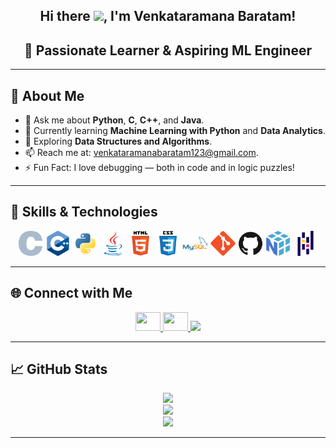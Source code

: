 <h2 align="center">Hi there <img src="https://media.giphy.com/media/hvRJCLFzcasrR4ia7z/giphy.gif" width="30">, I'm Venkataramana Baratam!</h2>

<h2 align="center">🚀 Passionate Learner & Aspiring ML Engineer</h2>

---

<h2>👤 About Me</h2>

<ul>
  <li>💬 Ask me about <b>Python</b>, <b>C</b>, <b>C++</b>, and <b>Java</b>.</li>
  <li>🌱 Currently learning <b>Machine Learning with Python</b> and <b>Data Analytics</b>.</li>
  <li>🧠 Exploring <b>Data Structures and Algorithms</b>.</li>
  <li>📫 Reach me at: <a href="mailto:venkataramanabaratam123@gmail.com">venkataramanabaratam123@gmail.com</a>.</li>
  <li>⚡ Fun Fact: I love debugging — both in code and in logic puzzles!</li>
</ul>

---

<h2>🧰 Skills & Technologies</h2>

<p align="center">
  <img src="https://raw.githubusercontent.com/devicons/devicon/master/icons/c/c-original.svg" alt="C" width="40" height="40"/>
  <img src="https://raw.githubusercontent.com/devicons/devicon/master/icons/cplusplus/cplusplus-original.svg" alt="C++" width="40" height="40"/>
  <img src="https://raw.githubusercontent.com/devicons/devicon/master/icons/python/python-original.svg" alt="Python" width="40" height="40"/>
  <img src="https://raw.githubusercontent.com/devicons/devicon/master/icons/java/java-original.svg" alt="Java" width="40" height="40"/>
  <img src="https://raw.githubusercontent.com/devicons/devicon/master/icons/html5/html5-original-wordmark.svg" alt="HTML5" width="40" height="40"/>
  <img src="https://raw.githubusercontent.com/devicons/devicon/master/icons/css3/css3-original-wordmark.svg" alt="CSS3" width="40" height="40"/>
  <img src="https://raw.githubusercontent.com/devicons/devicon/master/icons/mysql/mysql-original-wordmark.svg" alt="MySQL" width="40" height="40"/>
  <img src="https://raw.githubusercontent.com/devicons/devicon/master/icons/git/git-original.svg" alt="Git" width="40" height="40"/>
  <img src="https://raw.githubusercontent.com/devicons/devicon/master/icons/github/github-original.svg" alt="GitHub" width="40" height="40"/>
  <img src="https://raw.githubusercontent.com/devicons/devicon/master/icons/numpy/numpy-original.svg" alt="NumPy" width="40" height="40"/>
  <img src="https://raw.githubusercontent.com/devicons/devicon/master/icons/pandas/pandas-original.svg" alt="Pandas" width="40" height="40"/>
</p>

---

<h2>🌐 Connect with Me</h2>

<p align="center">
  <a href="https://www.linkedin.com/in/venkataramana-baratam-b9a6802a9" target="blank">
    <img src="https://raw.githubusercontent.com/rahuldkjain/github-profile-readme-generator/master/src/images/icons/Social/linked-in-alt.svg" height="30" width="40" />
  </a>
  <a href="https://instagram.com/venkataramana_baratam" target="blank">
    <img src="https://raw.githubusercontent.com/rahuldkjain/github-profile-readme-generator/master/src/images/icons/Social/instagram.svg" height="30" width="40" />
  </a>
  <a href="mailto:venkataramanabaratam123@gmail.com" target="blank">
    <img src="https://img.shields.io/badge/Email-D14836?logo=gmail&logoColor=white" height="30" />
  </a>
</p>

---

<h2>📈 GitHub Stats</h2>

<div align="center">
  <img src="https://github-readme-stats.vercel.app/api?username=Venkataramana-Baratam&theme=dark&hide_border=false&include_all_commits=true&count_private=true" />
  <br />
  <img src="https://github-readme-streak-stats.herokuapp.com/?user=Venkataramana-Baratam&theme=dark&hide_border=false" />
  <br />
  <img src="https://github-readme-stats.vercel.app/api/top-langs/?username=Venkataramana-Baratam&theme=dark&hide_border=false&layout=compact" />
</div>

---

<!---
Venkataramana-Baratam/Venkataramana-Baratam is a ✨ special ✨ repository because its `README.md` (this file) appears on your GitHub profile.
You can click the Preview link to take a look at your changes.
--->
